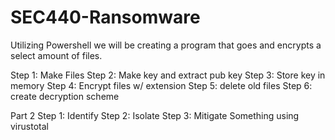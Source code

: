 # SEC440-Ransomware
Utilizing Powershell we will be creating a program that goes and encrypts a select amount of files.



Step 1: Make Files
Step 2: Make key and extract pub key
Step 3: Store key in memory
Step 4: Encrypt files w/ extension
Step 5: delete old files
Step 6: create decryption scheme

Part 2
Step 1: Identify
Step 2: Isolate
Step 3: Mitigate
Something using virustotal

